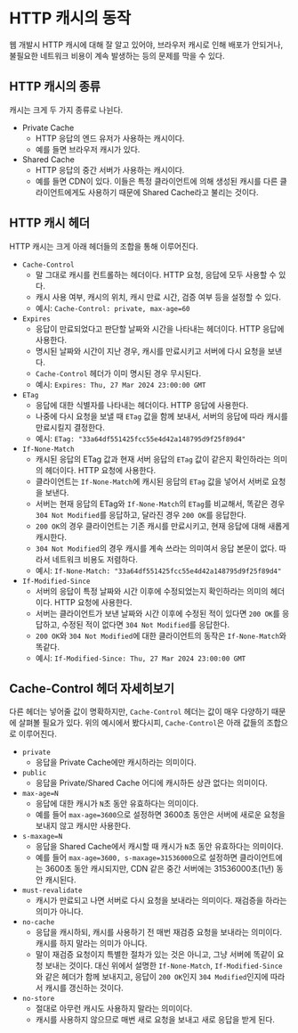 # HTTP 캐시의 동작

웹 개발시 HTTP 캐시에 대해 잘 알고 있어야, 브라우저 캐시로 인해 배포가 안되거나, 불필요한 네트워크 비용이 계속 발생하는 등의 문제를 막을 수 있다.

## HTTP 캐시의 종류

캐시는 크게 두 가지 종류로 나뉜다.

- Private Cache
  - HTTP 응답의 엔드 유저가 사용하는 캐시이다.
  - 예를 들면 브라우저 캐시가 있다.
- Shared Cache
  - HTTP 응답의 중간 서버가 사용하는 캐시이다.
  - 예를 들면 CDN이 있다. 이들은 특정 클라이언트에 의해 생성된 캐시를 다른 클라이언트에게도 사용하기 때문에 Shared Cache라고 불리는 것이다.

## HTTP 캐시 헤더

HTTP 캐시는 크게 아래 헤더들의 조합을 통해 이루어진다.

- `Cache-Control`
  - 말 그대로 캐시를 컨트롤하는 헤더이다. HTTP 요청, 응답에 모두 사용할 수 있다.
  - 캐시 사용 여부, 캐시의 위치, 캐시 만료 시간, 검증 여부 등을 설정할 수 있다.
  - 예시: `Cache-Control: private, max-age=60`
- `Expires`
  - 응답이 만료되었다고 판단할 날짜와 시간을 나타내는 헤더이다. HTTP 응답에 사용한다.
  - 명시된 날짜와 시간이 지난 경우, 캐시를 만료시키고 서버에 다시 요청을 보낸다.
  - `Cache-Control` 헤더가 이미 명시된 경우 무시된다.
  - 예시: `Expires: Thu, 27 Mar 2024 23:00:00 GMT`
- `ETag`
  - 응답에 대한 식별자를 나타내는 헤더이다. HTTP 응답에 사용한다.
  - 나중에 다시 요청을 보낼 때 `ETag` 값을 함께 보내서, 서버의 응답에 따라 캐시를 만료시킬지 결정한다.
  - 예시: `ETag: "33a64df551425fcc55e4d42a148795d9f25f89d4"`
- `If-None-Match`
  - 캐시된 응답의 ETag 값과 현재 서버 응답의 `ETag` 값이 같은지 확인하라는 의미의 헤더이다. HTTP 요청에 사용한다.
  - 클라이언트는 `If-None-Match`에 캐시된 응답의 `ETag` 값을 넣어서 서버로 요청을 보낸다.
  - 서버는 현재 응답의 ETag와 `If-None-Match`의 `ETag`를 비교해서, 똑같은 경우 `304 Not Modified`를 응답하고, 달라진 경우 `200 OK`를 응답한다.
  - `200 OK`의 경우 클라이언트는 기존 캐시를 만료시키고, 현재 응답에 대해 새롭게 캐시한다.
  - `304 Not Modified`의 경우 캐시를 계속 쓰라는 의미여서 응답 본문이 없다. 따라서 네트워크 비용도 저렴하다.
  - 예시: `If-None-Match: "33a64df551425fcc55e4d42a148795d9f25f89d4"`
- `If-Modified-Since`
  - 서버의 응답이 특정 날짜와 시간 이후에 수정되었는지 확인하라는 의미의 헤더이다. HTTP 요청에 사용한다.
  - 서버는 클라이언트가 보낸 날짜와 시간 이후에 수정된 적이 있다면 `200 OK`를 응답하고, 수정된 적이 없다면 `304 Not Modified`를 응답한다.
  - `200 OK`와 `304 Not Modified`에 대한 클라이언트의 동작은 `If-None-Match`와 똑같다.
  - 예시: `If-Modified-Since: Thu, 27 Mar 2024 23:00:00 GMT`

## Cache-Control 헤더 자세히보기

다른 헤더는 넣어줄 값이 명확하지만, `Cache-Control` 헤더는 값이 매우 다양하기 때문에 살펴볼 필요가 있다. 위의 예시에서 봤다시피, `Cache-Control`은 아래 값들의 조합으로 이루어진다.

- `private`
  - 응답을 Private Cache에만 캐시하라는 의미이다.
- `public`
  - 응답을 Private/Shared Cache 어디에 캐시하든 상관 없다는 의미이다.
- `max-age=N`
  - 응답에 대한 캐시가 `N`초 동안 유효하다는 의미이다.
  - 예를 들어 `max-age=3600`으로 설정하면 3600초 동안은 서버에 새로운 요청을 보내지 않고 캐시만 사용한다.
- `s-maxage=N`
  - 응답을 Shared Cache에서 캐시할 때 캐시가 `N`초 동안 유효하다는 의미이다.
  - 예를 들어 `max-age=3600, s-maxage=31536000`으로 설정하면 클라이언트에는 3600초 동안 캐시되지만, CDN 같은 중간 서버에는 31536000초(1년) 동안 캐시된다.
- `must-revalidate`
  - 캐시가 만료되고 나면 서버로 다시 요청을 보내라는 의미이다. 재검증을 하라는 의미가 아니다.
- `no-cache`
  - 응답을 캐시하되, 캐시를 사용하기 전 매번 재검증 요청을 보내라는 의미이다. 캐시를 하지 말라는 의미가 아니다.
  - 말이 재검증 요청이지 특별한 절차가 있는 것은 아니고, 그냥 서버에 똑같이 요청 보내는 것이다. 대신 위에서 설명한 `If-None-Match`, `If-Modified-Since`와 같은 헤더가 함께 보내지고, 응답이 `200 OK`인지 `304 Modified`인지에 따라서 캐시를 갱신하는 것이다.
- `no-store`
  - 절대로 아무런 캐시도 사용하지 말라는 의미이다.
  - 캐시를 사용하지 않으므로 매번 새로 요청을 보내고 새로 응답을 받게 된다.
